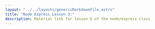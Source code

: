 ```yaml
---
layout: "../../layouts/genericMarkdownFile.astro"
title: "Node Express Lesson 3:"
description: Material link for lesson 6 of the node/express class
---
```

